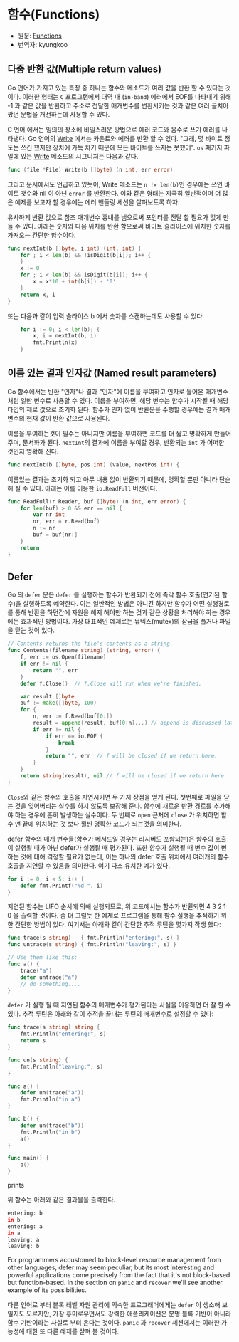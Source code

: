 # 함수(Functions)

* 원문: [Functions](https://golang.org/doc/effective_go.html#functions)
* 번역자: kyungkoo

## 다중 반환 값(Multiple return values)

Go 언어가 가지고 있는 특징 중 하나는 함수와 메소드가 여러 값을 반환 할 수 있다는 것이다. 이러한 형태는 `C` 프로그램에서 대역 내 (`in-band`) 에러에서 EOF를 나타내기 위해 -1 과 같은 값을 반환하고 주소로 전달한 매개변수를 변환시키는 것과 같은 여러 골치아팠던 문법을 개선하는데 사용할 수 있다.


C 언어 에서는 임의의 장소에 비밀스러운 방법으로 에러 코드와 음수로 쓰기 에러를 나타낸다. Go 언어의 [Write](https://golang.org/pkg/os/#File.Write) 에서는 카운트와 에러를 반환 할 수 있다. "그래, 몇 바이트 정도는 쓰긴 했지만 장치에 가득 차기 때문에 모든 바이트를 쓰지는 못했어". `os` 패키지 파일에 있는 [Write](https://golang.org/pkg/os/#File.Write) 메소드의 시그니처는 다음과 같다.

```go
func (file *File) Write(b []byte) (n int, err error)
```

그리고 문서에서도 언급하고 있듯이, Write 메소드는 `n != len(b)`인 경우에는 쓰인 바이트 갯수와 nil 이 아닌 `error` 를 반환한다. 이와 같은 형태는 지극히 일반적이며 더 많은 예제를 보고자 할 경우에는 에러 핸들링 세션을 살펴보도록 하자.

유사하게 반환 값으로 참조 매개변수 흉내를 냄으로써 포인터를 전달 할 필요가 없게 만들 수 있다. 아래는 숫자와 다음 위치를 반환 함으로써 바이트 슬라이스에 위치한 숫자를 가져오는 간단한 함수이다.

```go
func nextInt(b []byte, i int) (int, int) {
    for ; i < len(b) && !isDigit(b[i]); i++ {
    }
    x := 0
    for ; i < len(b) && isDigit(b[i]); i++ {
        x = x*10 + int(b[i]) - '0'
    }
    return x, i
}
```

또는 다음과 같이 입력 슬라이스 b 에서 숫자를 스캔하는데도 사용할 수 있다.

```go
    for i := 0; i < len(b); {
        x, i = nextInt(b, i)
        fmt.Println(x)
    }
```

## 이름 있는 결과 인자값 (Named result parameters)


Go 함수에서는 반환 "인자"나 결과 "인자"에 이름을 부여하고 인자로 들어온 매개변수처럼 일반 변수로 사용할 수 있다. 이름을 부여하면, 해당 변수는 함수가 시작될 때 해당 타입의 제로 값으로 초기화 된다. 함수가 인자 없이 반환문을 수행할 경우에는 결과 매개변수의 현재 값이 반환 값으로 사용된다.

이름을 부여하는것이 필수는 아니지만 이름을 부여하면 코드를 더 짧고 명확하게 만들어 주며, 문서화가 된다. `nextInt`의 결과에 이름을 부여할 경우, 반환되는 `int` 가 어떠한 것인지 명확해 진다.

```go
func nextInt(b []byte, pos int) (value, nextPos int) {
```

이름있는 결과는 초기화 되고 아무 내용 없이 반환되기 때문에, 명확할 뿐만 아니라 단순해 질 수 있다. 아래는 이를 이용한 `io.ReadFull` 버전이다.

```go
func ReadFull(r Reader, buf []byte) (n int, err error) {
    for len(buf) > 0 && err == nil {
        var nr int
        nr, err = r.Read(buf)
        n += nr
        buf = buf[nr:]
    }
    return
}
```

## Defer

Go 의 `defer` 문은 `defer` 를 실행하는 함수가 반환되기 전에 즉각 함수 호출(연기된 함수)을 실행하도록 예약한다. 이는 일반적인 방법은 아니긴 하지만 함수가 어떤 실행경로를 통해 반환을 하던간에 자원을 해지 해야만 하는 것과 같은 상황을 처리해야 하는 경우에는 효과적인 방법이다. 가장 대표적인 예제로는 뮤텍스(mutex)의 잠금을 풀거나 파일을 닫는 것이 있다.

```go
// Contents returns the file's contents as a string.
func Contents(filename string) (string, error) {
    f, err := os.Open(filename)
    if err != nil {
        return "", err
    }
    defer f.Close()  // f.Close will run when we're finished.

    var result []byte
    buf := make([]byte, 100)
    for {
        n, err := f.Read(buf[0:])
        result = append(result, buf[0:n]...) // append is discussed later.
        if err != nil {
            if err == io.EOF {
                break
            }
            return "", err  // f will be closed if we return here.
        }
    }
    return string(result), nil // f will be closed if we return here.
}
```


`Close`와 같은 함수의 호출을 지연시키면 두 가지 장점을 얻게 된다. 첫번째로 파일을 닫는 것을 잊어버리는 실수를 하지 않도록 보장해 준다. 함수에 새로운 반환 경로를 추가해야 하는 경우에 흔히 발생하는 실수이다. 두 번째로 `open` 근처에 `close` 가 위치하면 함수 맨 끝에 위치하는 것 보다 훨씬 명확한 코드가 되는것을 의미한다.


defer 함수의 매개 변수들(함수가 메서드일 경우는 리시버도 포함되는)은 함수의 호출이 실행될 때가 아닌 defer가 실행될 때 평가된다. 또한 함수가 실행될 때 변수 값이 변하는 것에 대해 걱정할 필요가 없는데, 이는 하나의 defer 호출 위치에서 여러개의 함수 호출을 지연할 수 있음을 의미한다. 여기 다소 유치한 예가 있다.

```go
for i := 0; i < 5; i++ {
    defer fmt.Printf("%d ", i)
}
```

지연된 함수는 LIFO 순서에 의해 실행되므로, 위 코드에서는 함수가 반환되면 4 3 2 1 0 을 출력할 것이다. 좀 더 그럴듯 한 예제로 프로그램을 통해 함수 실행을 추적하기 위한 간단한 방법이 있다. 여기서는 아래와 같이 간단한 추적 루틴을 몇가지 작생 했다:

```go
func trace(s string)   { fmt.Println("entering:", s) }
func untrace(s string) { fmt.Println("leaving:", s) }

// Use them like this:
func a() {
    trace("a")
    defer untrace("a")
    // do something....
}
```


`defer` 가 실행 될 때 지연된 함수의 매개변수가 평가된다는 사실을 이용하면 더 잘 할 수 있다. 추적 루틴은 아래와 같이 추적을 끝내는 루틴의 매개변수로 설정할 수 있다:

```go
func trace(s string) string {
    fmt.Println("entering:", s)
    return s
}

func un(s string) {
    fmt.Println("leaving:", s)
}

func a() {
    defer un(trace("a"))
    fmt.Println("in a")
}

func b() {
    defer un(trace("b"))
    fmt.Println("in b")
    a()
}

func main() {
    b()
}
```

prints

위 함수는 아래와 같은 결과물을 출력한다.

```sh
entering: b
in b
entering: a
in a
leaving: a
leaving: b
```

For programmers accustomed to block-level resource management from other languages, defer may seem peculiar, but its most interesting and powerful applications come precisely from the fact that it's not block-based but function-based. In the section on `panic` and `recover` we'll see another example of its possibilities.

다른 언어로 부터 블록 레벨 자원 관리에 익숙한 프로그래머에게는 `defer` 이 생소해 보일지도 모르지만, 가장 흥미로우면서도 강력한 애플리케이션은 분명 블록 기반이 아니라 함수 기반이라는 사실로 부터 온다는 것이다. `panic` 과 `recover` 세션에서는 이러한 가능성에 대한 또 다른 예제를 살펴 볼 것이다.

